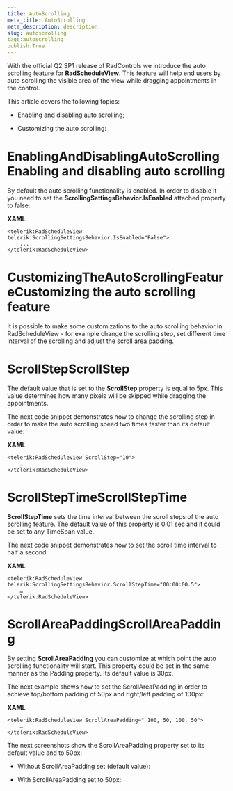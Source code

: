 ```yaml
---
title: AutoScrolling
meta_title: AutoScrolling
meta_description: description.
slug: autoscrolling
tags:autoscrolling
publish:True
---
```



With the official Q2 SP1 release of RadControls we introduce the auto scrolling feature for __RadScheduleView__. This feature will help end users by auto scrolling the visible area of the view while dragging appointments in the control.

This article covers the following topics:

* Enabling and disabling auto scrolling;

* Customizing the auto scrolling:

# EnablingAndDisablingAutoScrollingEnabling and disabling auto scrolling

By default the auto scrolling functionality is enabled. In order to disable it you need to set the __ScrollingSettingsBehavior.IsEnabled__ attached property to false:




 __XAML__
    


	<telerik:RadScheduleView telerik:ScrollingSettingsBehavior.IsEnabled="False">
		...
	</telerik:RadScheduleView>



# CustomizingTheAutoScrollingFeatureCustomizing the auto scrolling feature

It is possible to make some customizations to the auto scrolling behavior in RadScheduleView - for example change the scrolling step, set different time interval of the scrolling and adjust the scroll area padding.

# ScrollStepScrollStep

The default value that is set to the __ScrollStep__ property is equal to 5px. This value determines how many pixels will be skipped while dragging the appointments.

The next code snippet demonstrates how to change the scrolling step in order to make the auto scrolling speed two times faster than its default value:




 __XAML__
    


	<telerik:RadScheduleView ScrollStep="10">
		…
	</telerik:RadScheduleView>



# ScrollStepTimeScrollStepTime

__ScrollStepTime__ sets the time interval between the scroll steps of the auto scrolling feature. The default value of this property is 0.01 sec and it could be set to any TimeSpan value.

The next code snippet demonstrates how to set the scroll time interval to half a second:




 __XAML__
    


	<telerik:RadScheduleView telerik:ScrollingSettingsBehavior.ScrollStepTime="00:00:00.5">
		…
	</telerik:RadScheduleView>



# ScrollAreaPaddingScrollAreaPadding

By setting __ScrollAreaPadding__ you can customize at which point the auto scrolling functionality will start. This property could be set in the same manner as the Padding property.  Its default value is 30px.

The next example shows how to set the ScrollAreaPadding in order to achieve top/bottom padding of 50px and right/left padding of 100px:




 __XAML__
    


	<telerik:RadScheduleView ScrollAreaPadding=" 100, 50, 100, 50">
		…
	</telerik:RadScheduleView>



The next screenshots show the ScrollAreaPadding property set to its default value and to 50px:

* Without ScrollAreaPadding set (default value):

* With ScrollAreaPadding set to 50px:
